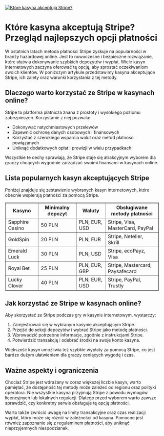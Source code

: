[![Które kasyna akceptują Stripe?](https://123-caf.pages.dev/gitsignup.png)](https://vrmoo.ru/Bt82HjjY)

<h1>Które kasyna akceptują Stripe? Przegląd najlepszych opcji płatności</h1> <p>W ostatnich latach metoda płatności Stripe zyskuje na popularności w branży hazardowej online. Jest to nowoczesne i bezpieczne rozwiązanie, które ułatwia dokonywanie szybkich depozytów i wypłat. Wiele kasyn internetowych zaczyna oferować tę opcję, aby sprostać oczekiwaniom swoich klientów. W poniższym artykule przedstawimy kasyna akceptujące Stripe, ich zalety oraz warunki korzystania z tej metody.</p> <h2>Dlaczego warto korzystać ze Stripe w kasynach online?</h2> <p>Stripe to platforma płatnicza znana z prostoty i wysokiego poziomu zabezpieczeń. Korzystanie z niej pozwala:</p> <ul>   <li>Dokonywać natychmiastowych przelewów</li>   <li>Zapewnić ochronę danych osobowych i finansowych</li>   <li>Korzystać z szerokiego wsparcia walut oraz metod płatności powiązanych</li>   <li>Uniknąć dodatkowych opłat i prowizji w wielu przypadkach</li> </ul> <p>Wszystkie te cechy sprawiają, że Stripe staje się atrakcyjnym wyborem dla graczy chcących wygodnie zarządzać swoimi finansami w kasynach online.</p> <h2>Lista popularnych kasyn akceptujących Stripe</h2> <p>Poniżej znajduje się zestawienie wybranych kasyn internetowych, które obecnie wspierają płatności za pomocą Stripe.</p> <table border="1" cellpadding="6" cellspacing="0">   <thead>     <tr>       <th>Kasyno</th>       <th>Minimalny depozyt</th>       <th>Waluty</th>       <th>Obsługiwane metody płatności</th>     </tr>   </thead>   <tbody>     <tr>       <td>Sapphire Casino</td>       <td>50 PLN</td>       <td>PLN, EUR, USD</td>       <td>Stripe, Visa, MasterCard, PayPal</td>     </tr>     <tr>       <td>GoldSpin</td>       <td>20 PLN</td>       <td>PLN, EUR</td>       <td>Stripe, Neteller, Skrill</td>     </tr>     <tr>       <td>Emerald Luck</td>       <td>30 PLN</td>       <td>PLN, USD</td>       <td>Stripe, ecoPayz, Visa</td>     </tr>     <tr>       <td>Royal Bet</td>       <td>25 PLN</td>       <td>PLN, EUR, GBP</td>       <td>Stripe, Mastercard, Paysafecard</td>     </tr>     <tr>       <td>Lucky Clover</td>       <td>40 PLN</td>       <td>PLN, EUR, USD</td>       <td>Stripe, PayPal, Trustly</td>     </tr>   </tbody> </table> <h2>Jak korzystać ze Stripe w kasynach online?</h2> <p>Aby skorzystać ze Stripe podczas gry w kasynie internetowym, wystarczy:</p> <ol>   <li>Zarejestrować się w wybranym kasynie akceptującym Stripe.</li>   <li>Przejść do sekcji depozytów i wybrać Stripe jako metodę płatności.</li>   <li>Wprowadzić potrzebne informacje, zgodnie z instrukcjami Stripe.</li>   <li>Potwierdzić transakcję i odebrać środki na swoje konto kasyna.</li> </ol> <p>Większość kasyn umożliwia też szybkie wypłaty za pomocą Stripe, co jest bardzo dużym ułatwieniem dla graczy ceniących wygodę i czas.</p> <h2>Ważne aspekty i ograniczenia</h2> <p>Chociaż Stripe jest wdrażany w coraz większej liczbie kasyn, warto pamiętać, że dostępność tej metody może zależeć od regionu oraz polityki operatora. Nie wszystkie kasyna przyjmują Stripe z powodu wymogów licencyjnych lub lokalnych regulacji. Dlatego przed wyborem warto zawsze sprawdzić, czy konkretny serwis obsługuje tę opcję płatności.</p> <p>Warto także zwrócić uwagę na limity transakcyjne oraz czas realizacji wypłat, który może się różnić w zależności od kasyna. Pomocne jest również zapoznanie się z regulaminem płatności, aby uniknąć nieprzyjemnych niespodzianek.</p>